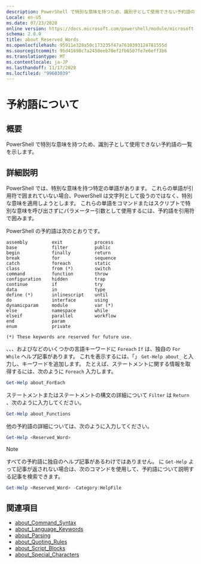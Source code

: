 ```yaml
---
description: PowerShell で特別な意味を持つため、識別子として使用できない予約語の一覧を示します。
Locale: en-US
ms.date: 07/23/2020
online version: https://docs.microsoft.com/powershell/module/microsoft.powershell.core/about/about_reserved_words?view=powershell-7.2&WT.mc_id=ps-gethelp
schema: 2.0.0
title: about_Reserved_Words
ms.openlocfilehash: 95911e328a50c173235f47a7610393124781555d
ms.sourcegitcommit: 95d41698c7a2450eeb70ef2fb6507fe7e6eff3b6
ms.translationtype: MT
ms.contentlocale: ja-JP
ms.lasthandoff: 11/17/2020
ms.locfileid: "99603039"
---
```

# <a name="about-reserved-words"></a>予約語について

## <a name="short-description"></a>概要
PowerShell で特別な意味を持つため、識別子として使用できない予約語の一覧を示します。

## <a name="long-description"></a>詳細説明

PowerShell では、特別な意味を持つ特定の単語があります。 これらの単語が引用符で囲まれていない場合、PowerShell は文字列として扱うのではなく、特別な意味を適用しようとします。 これらの単語をコマンドまたはスクリプトで特別な意味を呼び出さずにパラメーター引数として使用するには、予約語を引用符で囲みます。

PowerShell の予約語は次のとおりです。

```
assembly         exit            process
base             filter          public
begin            finally         return
break            for             sequence
catch            foreach         static
class            from (*)        switch
command          function        throw
configuration    hidden          trap
continue         if              try
data             in              type
define (*)       inlinescript    until
do               interface       using
dynamicparam     module          var (*)
else             namespace       while
elseif           parallel        workflow
end              param
enum             private

(*) These keywords are reserved for future use.
```

、、、およびなどのいくつかの言語キーワードに `Foreach` `If` は、独自の `For` `While` ヘルプ記事があります。 これを表示するには、「」 `Get-Help about_` と入力し、キーワードを追加します。 たとえば、ステートメントに関する情報を取得するには、次のように `Foreach` 入力します。

```powershell
Get-Help about_ForEach
```

ステートメントまたはステートメントの構文の詳細について `Filter` は `Return` 、次のように入力してください。

```powershell
Get-Help about_Functions
```

他の予約語の詳細については、次のように入力してください。

```powershell
Get-Help <Reserved_Word>
```

> [!NOTE]
> すべての予約語に独自のヘルプ記事があるわけではありません。 に `Get-Help` よって記事が返されない場合は、次のコマンドを使用して、予約語について説明する記事を検索できます。
>
> ```powershell
> Get-Help <Reserved_Word> -Category:HelpFile
> ```

## <a name="see-also"></a>関連項目

- [about_Command_Syntax](about_Command_Syntax.md)
- [about_Language_Keywords](about_Language_Keywords.md)
- [about_Parsing](about_Parsing.md)
- [about_Quoting_Rules](about_Quoting_Rules.md)
- [about_Script_Blocks](about_Script_Blocks.md)
- [about_Special_Characters](about_Special_Characters.md)
